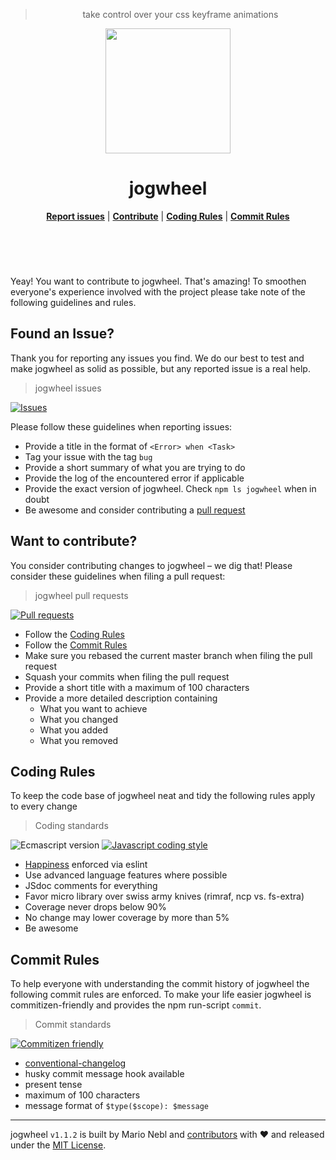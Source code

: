 
<header class="jogwheel-header">
	<blockquote class="jogwheel-claim">take control over your css keyframe animations</blockquote>
	<div class="jogwheel-logo" align="center">
		<img width="200" src="https://cdn.rawgit.com/marionebl/jogwheel/master/source/documentation/static/jogwheel.svg" />
	</div>
	<h1 class="jogwheel-name" align="center"> jogwheel</h1>
	<nav class="jogwheel-navigation">
		<div align="center" class="jogwheel-navigation-list"><b><a href="#found-an-issue">Report issues</a></b> | <b><a href="#want-to-contribute">Contribute</a></b> | <b><a href="#coding-rules">Coding Rules</a></b> | <b><a href="#commit-rules">Commit Rules</a></b></div>
	</nav>
</header>
<br />


Yeay! You want to contribute to jogwheel. That's amazing!
To smoothen everyone's experience involved with the project please take note of the following guidelines and rules.

## Found an Issue?
Thank you for reporting any issues you find. We do our best to test and make jogwheel as solid as possible, but any reported issue is a real help.

> jogwheel issues

[![Issues][issue-image]][issue-url]

Please follow these guidelines when reporting issues:
* Provide a title in the format of `<Error> when <Task>`
* Tag your issue with the tag `bug`
* Provide a short summary of what you are trying to do
* Provide the log of the encountered error if applicable
* Provide the exact version of jogwheel. Check `npm ls jogwheel` when in doubt
* Be awesome and consider contributing a [pull request](#want-to-contribute)

## Want to contribute?
You consider contributing changes to jogwheel – we dig that!
Please consider these guidelines when filing a pull request:

> jogwheel pull requests

[![Pull requests][pr-image]][pr-url]

* Follow the [Coding Rules](#coding-rules)
* Follow the [Commit Rules](#commit-rules)
* Make sure you rebased the current master branch when filing the pull request
* Squash your commits when filing the pull request
* Provide a short title with a maximum of 100 characters
* Provide a more detailed description containing
	* What you want to achieve
	* What you changed
	* What you added
	* What you removed

## Coding Rules
To keep the code base of jogwheel neat and tidy the following rules apply to every change

> Coding standards

![Ecmascript version][ecma-image] [![Javascript coding style][codestyle-image]][codestyle-url]

* [Happiness](/sindresorhus/xo) enforced via eslint
* Use advanced language features where possible
* JSdoc comments for everything
* Favor micro library over swiss army knives (rimraf, ncp vs. fs-extra)
* Coverage never drops below 90%
* No change may lower coverage by more than 5%
* Be awesome

## Commit Rules
To help everyone with understanding the commit history of jogwheel the following commit rules are enforced.
To make your life easier jogwheel is commitizen-friendly and provides the npm run-script `commit`.

> Commit standards

[![Commitizen friendly][commitizen-image]][commitizen-url]

* [conventional-changelog](/commitizen/cz-conventional-changelog)
* husky commit message hook available
* present tense
* maximum of 100 characters
* message format of `$type($scope): $message`


---
jogwheel `v1.1.2` is built by Mario Nebl and [contributors](./documentation/contributors.md) with :heart:
and released under the [MIT License](./license.md).

[npm-url]: https://www.npmjs.org/package/jogwheel
[npm-image]: https://img.shields.io/npm/v/jogwheel.svg?style=flat-square
[npm-dl-url]: https://www.npmjs.org/package/jogwheel
[npm-dl-image]: http://img.shields.io/npm/dm/jogwheel.svg?style=flat-square

[brcdn-url]: https://www.brcdn.org/?module=jogwheel
[brcdn-image]: https://img.shields.io/badge/cdn-v1.1.2-5ec792.svg?style=flat-square

[ci-url]: https://travis-ci.org/marionebl/jogwheel
[ci-image]: https://img.shields.io/travis/marionebl/jogwheel/master.svg?style=flat-square

[coverage-url]: https://coveralls.io/r/marionebl/jogwheel
[coverage-image]: https://img.shields.io/coveralls/marionebl/jogwheel.svg?style=flat-square
[climate-url]: https://codeclimate.com/github/marionebl/jogwheel
[climate-image]: https://img.shields.io/codeclimate/github/marionebl/jogwheel.svg?style=flat-square

[pr-url]: http://issuestats.com/github/marionebl/jogwheel
[pr-image]: http://issuestats.com/github/marionebl/jogwheel/badge/pr?style=flat-square
[issue-url]: undefined
[issue-image]: http://issuestats.com/github/marionebl/jogwheel/badge/issue?style=flat-square

[dependency-manager-image]: https://img.shields.io/badge/tracks%20with-greenkeeper-5ec792.svg?style=flat-square
[dependency-manager-url]: https://github.com/greenkeeperio/greenkeeper
[release-manager-image]: https://img.shields.io/badge/releases%20with-semantic--release-5ec792.svg?style=flat-square
[release-manager-url]: https://github.com/semantic-release/semantic-release
[ecma-image]: https://img.shields.io/badge/babel%20stage-0-5ec792.svg?style=flat-square
[ecma-url]: https://github.com/babel/babel
[codestyle-url]: https://github.com/sindresorhus/xo
[codestyle-image]: https://img.shields.io/badge/code%20style-xo-5ec792.svg?style=flat-square
[license-url]: ./license.md
[license-image]: https://img.shields.io/badge/license-MIT-5ec792.svg?style=flat-square
[commitizen-url]: http://commitizen.github.io/cz-cli/
[commitizen-image]: https://img.shields.io/badge/commitizen-friendly-5ec792.svg?style=flat-square

[gitter-image]: https://img.shields.io/badge/gitter-join%20chat-5ec792.svg?style=flat-square
[gitter-url]: https://gitter.im/sinnerschrader/patternplate

